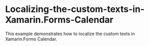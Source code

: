 # Localizing-the-custom-texts-in-Xamarin.Forms-Calendar
This example demonstrates how to localize the custom texts in Xamarin.Forms Calendar.
